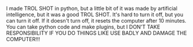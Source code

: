 I made TROL SHOT in python, but a little bit of it was made by artificial intelligence, but it was a good TROL SHOT. It's hard to turn it off, but you can turn it off. If it doesn't turn off, it resets the computer after 10 minutes. 
You can take python code and make plugins, but I DON'T TAKE RESPONSIBILITY IF YOU DO THINGS LIKE USE BADLY AND DAMAGE THE COMPUTER!!!
